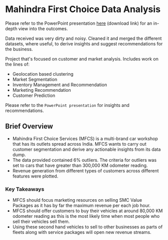 # Mahindra First Choice Data Analysis

Please refer to the PowerPoint presentation [here](https://github.com/aditya-jagdev/Mahindra-First-Choice-Data-Analysis/raw/master/Presentation.pptx) (download link) for an in-depth view into the outcomes.

Data received was very dirty and noisy. Cleaned it and merged the different datasets, where useful, to derive insights and suggest recommendations for the business.

Project that's focused on customer and market analysis. Includes work on the lines of:
  * Geolocation based clustering
  * Market Segmentation
  * Inventory Management and Recommendation
  * Marketing Recommendation
  * Customer Prediction
  
Please refer to the `PowerPoint presentation` for insights and recommendations.

## Brief Overview

* Mahindra First Choice Services (MFCS) is a multi-brand car workshop that has its outlets spread across India. MFCS wants to carry out customer segmentation and derive any actionable insights from its data dump.
* The data provided contained 6% outliers. The criteria for outliers was set to cars that have greater than 300,000 KM odometer reading.
* Revenue generation from different types of customers across different features were plotted.

### Key Takeaways

* MFCS should focus marketing resources on selling SMC Value Packages as it has by far the maximum revenue per each job hour.
* MFCS should offer customers to buy their vehicles at around 80,000 KM odometer reading as this is the most likely time when most people who sell their vehicles sell them.
* Using these second hand vehicles to sell to other businesses as parts of fleets along with service packages will open new revenue streams.
